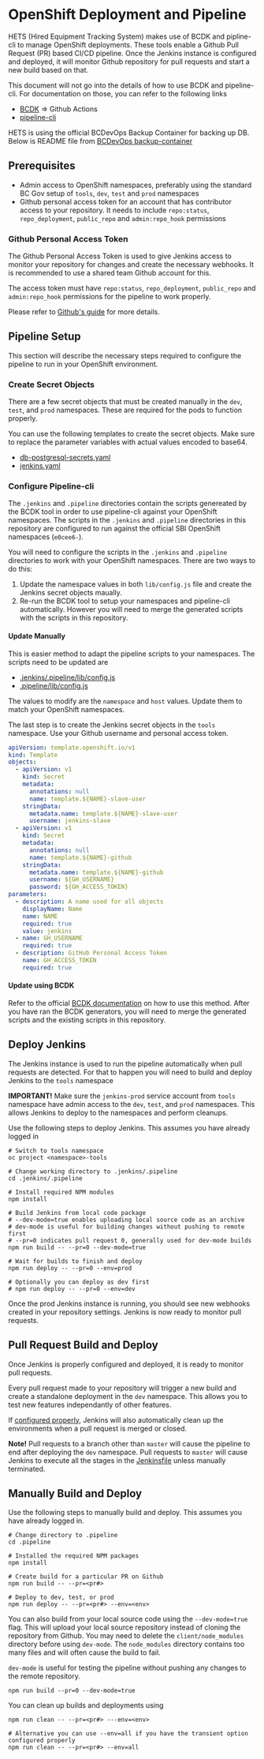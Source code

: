 # OpenShift Deployment and Pipeline

HETS (Hired Equipment Tracking System) makes use of BCDK and pipline-cli to manage OpenShift deployments. These tools enable a Github Pull Request (PR) based CI/CD pipeline. Once the Jenkins instance is configured and deployed, it will monitor Github repository for pull requests and start a new build based on that.

This document will not go into the details of how to use BCDK and pipeline-cli. For documentation on those, you can refer to the following links

- [BCDK](https://github.com/BCDevOps/bcdk) => Github Actions
- [pipeline-cli](https://github.com/BCDevOps/pipeline-cli)

HETS is using the official BCDevOps Backup Container for backing up DB. Below is README file from [BCDevOps backup-container](https://github.com/BCDevOps/backup-container)

## Prerequisites

- Admin access to OpenShift namespaces, preferably using the standard BC Gov setup of `tools`, `dev`, `test` and `prod` namespaces
- Github personal access token for an account that has contributor access to your repository. It needs to include `repo:status`, `repo_deployment`, `public_repo` and `admin:repo_hook` permissions

### Github Personal Access Token

The Github Personal Access Token is used to give Jenkins access to monitor your repository for changes and create the necessary webhooks. It is recommended to use a shared team Github account for this.

The access token must have `repo:status`, `repo_deployment`, `public_repo` and `admin:repo_hook` permissions for the pipeline to work properly.

Please refer to [Github's guide](https://help.github.com/en/articles/creating-a-personal-access-token-for-the-command-line) for more details.

## Pipeline Setup

This section will describe the necessary steps required to configure the pipeline to run in your OpenShift environment.

### Create Secret Objects

There are a few secret objects that must be created manually in the `dev`, `test`, and `prod` namespaces. These are required for the pods to function properly.

You can use the following templates to create the secret objects. Make sure to replace the parameter variables with actual values encoded to base64.

- [db-postgresql-secrets.yaml](secrets/db-postgresql-secrets.yaml)
- [jenkins.yaml](secrets/jenkins.yaml)

### Configure Pipeline-cli

The `.jenkins` and `.pipeline` directories contain the scripts genereated by the BCDK tool in order to use pipeline-cli against your OpenShift namespaces. The scripts in the `.jenkins` and `.pipeline` directories in this repository are configured to run against the official SBI OpenShift namespaces (`e0cee6-`).

You will need to configure the scripts in the `.jenkins` and `.pipeline` directories to work with your OpenShift namespaces. There are two ways to do this:

1. Update the namespace values in both `lib/config.js` file and create the Jenkins secret objects maually.
2. Re-run the BCDK tool to setup your namespaces and pipeline-cli automatically. However you will need to merge the generated scripts with the scripts in this repository.

#### Update Manually

This is easier method to adapt the pipeline scripts to your namespaces. The scripts need to be updated are

- [.jenkins/.pipeline/lib/config.js](/.jenkins/.pipeline/lib/config.js)
- [.pipeline/lib/config.js](/.pipeline/lib/config.js)

The values to modify are the `namespace` and `host` values. Update them to match your OpenShift namespaces.

The last step is to create the Jenkins secret objects in the `tools` namespace. Use your Github username and personal access token.

```yaml
apiVersion: template.openshift.io/v1
kind: Template
objects:
  - apiVersion: v1
    kind: Secret
    metadata:
      annotations: null
      name: template.${NAME}-slave-user
    stringData:
      metadata.name: template.${NAME}-slave-user
      username: jenkins-slave
  - apiVersion: v1
    kind: Secret
    metadata:
      annotations: null
      name: template.${NAME}-github
    stringData:
      metadata.name: template.${NAME}-github
      username: ${GH_USERNAME}
      password: ${GH_ACCESS_TOKEN}
parameters:
  - description: A name used for all objects
    displayName: Name
    name: NAME
    required: true
    value: jenkins
  - name: GH_USERNAME
    required: true
  - description: GitHub Personal Access Token
    name: GH_ACCESS_TOKEN
    required: true
```

#### Update using BCDK

Refer to the official [BCDK documentation](https://github.com/BCDevOps/bcdk) on how to use this method. After you have ran the BCDK generators, you will need to merge the generated scripts and the existing scripts in this repository.

## Deploy Jenkins

The Jenkins instance is used to run the pipeline automatically when pull requests are detected. For that to happen you will need to build and deploy Jenkins to the `tools` namespace

**IMPORTANT!** Make sure the `jenkins-prod` service account from `tools` namespace have admin access to the `dev`, `test`, and `prod` namespaces. This allows Jenkins to deploy to the namespaces and perform cleanups.

Use the following steps to deploy Jenkins. This assumes you have already logged in

```
# Switch to tools namespace
oc project <namespace>-tools

# Change working directory to .jenkins/.pipeline
cd .jenkins/.pipeline

# Install required NPM modules
npm install

# Build Jenkins from local code package
# --dev-mode=true enables uploading local source code as an archive
# dev-mode is useful for building changes without pushing to remote first
# --pr=0 indicates pull request 0, generally used for dev-mode builds
npm run build -- --pr=0 --dev-mode=true

# Wait for builds to finish and deploy
npm run deploy -- --pr=0 --env=prod

# Optionally you can deploy as dev first
# npm run deploy -- --pr=0 --env=dev
```

Once the prod Jenkins instance is running, you should see new webhooks created in your repository settings. Jenkins is now ready to monitor pull requests.

## Pull Request Build and Deploy

Once Jenkins is properly configured and deployed, it is ready to monitor pull requests.

Every pull request made to your repository will trigger a new build and create a standalone deployment in the `dev` namespace. This allows you to test new features independantly of other features.

If [configured properly](https://github.com/BCDevOps/bcdk#automatically-clean-up-pull-request-deployments), Jenkins will also automatically clean up the environments when a pull request is merged or closed.

**Note!** Pull requests to a branch other than `master` will cause the pipeline to end after deploying the `dev` namespace. Pull requests to `master` will cause Jenkins to execute all the stages in the [Jenkinsfile](/Jenkinsfile) unless manually terminated.

## Manually Build and Deploy

Use the following steps to manually build and deploy. This assumes you have already logged in.

```
# Change directory to .pipeline
cd .pipeline

# Installed the required NPM packages
npm install

# Create build for a particular PR on Github
npm run build -- --pr=<pr#>

# Deploy to dev, test, or prod
npm run deploy -- --pr=<pr#> --env=<env>
```

You can also build from your local source code using the `--dev-mode=true` flag. This will upload your local source repository instead of cloning the repository from Github. You may need to delete the `client/node_modules` directory before using `dev-mode`. The `node_modules` directory contains too many files and will often cause the build to fail.

`dev-mode` is useful for testing the pipeline without pushing any changes to the remote repository.

```
npm run build --pr=0 --dev-mode=true
```

You can clean up builds and deployments using

```
npm run clean -- --pr=<pr#> ---env=<env>

# Alternative you can use --env=all if you have the transient option configured properly
npm run clean -- --pr=<pr#> --env=all
```
